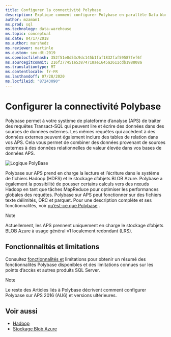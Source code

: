 ```yaml
---
title: Configurer la connectivité Polybase
description: Explique comment configurer Polybase en parallèle Data Warehouse pour se connecter à des sources de données d’objet blob de stockage Hadoop ou Microsoft Azure externe. Utilisez Polybase pour exécuter des requêtes qui intègrent des données provenant de plusieurs sources, notamment Hadoop, le stockage d’objets BLOB Azure et les Data Warehouse parallèles.
author: mzaman1
ms.prod: sql
ms.technology: data-warehouse
ms.topic: conceptual
ms.date: 04/17/2018
ms.author: murshedz
ms.reviewer: martinle
ms.custom: seo-dt-2019
ms.openlocfilehash: 352f51e0d53c9dc145b1faf1832faf59587fef6f
ms.sourcegitcommit: 216f377451e53874718ae1645a2611cdb198808a
ms.translationtype: MT
ms.contentlocale: fr-FR
ms.lasthandoff: 07/28/2020
ms.locfileid: "87243090"
---
```

# <a name="configure-polybase-connectivity"></a>Configurer la connectivité Polybase
Polybase permet à votre système de plateforme d’analyse (APS) de traiter des requêtes Transact-SQL qui peuvent lire et écrire des données dans des sources de données externes. Les mêmes requêtes qui accèdent à des données externes peuvent également inclure des tables de relation dans vos APS. Cela vous permet de combiner des données provenant de sources externes à des données relationnelles de valeur élevée dans vos bases de données APS.

![Logique PolyBase](media/polybase/polybase-logical.png)

Polybase sur APS prend en charge la lecture et l’écriture dans le système de fichiers Hadoop (HDFS) et le stockage d’objets BLOB Azure. Polybase a également la possibilité de pousser certains calculs vers des nœuds Hadoop en tant que tâches MapReduce pour optimiser les performances globales des requêtes. Polybase sur APS peut fonctionner sur des fichiers texte délimités, ORC et parquet. Pour une description complète et ses fonctionnalités, voir [qu’est-ce que Polybase](https://docs.microsoft.com/sql/relational-databases/polybase/polybase-guide) .

> [!NOTE]
> Actuellement, les APS prennent uniquement en charge le stockage d’objets BLOB Azure à usage général v1 localement redondant (LRS).

## <a name="features-and-limitations"></a>Fonctionnalités et limitations
Consultez [fonctionnalités et](https://docs.microsoft.com/sql/relational-databases/polybase/polybase-versioned-feature-summary) limitations pour obtenir un résumé des fonctionnalités Polybase disponibles et des limitations connues sur les points d’accès et autres produits SQL Server.

> [!NOTE] 
> Le reste des Articles liés à Polybase décrivent comment configurer Polybase sur APS 2016 (AU6) et versions ultérieures.

## <a name="see-also"></a>Voir aussi
- [Hadoop](polybase-configure-hadoop.md)
- [Stockage Blob Azure](polybase-configure-azure-blob-storage.md)
<!-- MISSING LINKS [PolyBase &#40;SQL Server PDW&#41;](../sqlpdw/polybase-sql-server-pdw.md)  -->  
  
